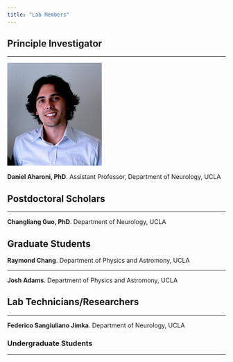 ```yaml
---
title: "Lab Members"
---
```


## Principle Investigator
***
![Daniel Aharoni](DAharoni.png)

**Daniel Aharoni, PhD**. Assistant Professor, Department of Neurology, UCLA

## Postdoctoral Scholars
***
**Changliang Guo, PhD**. Department of Neurology, UCLA

## Graduate Students

**Raymond Chang**. Department of Physics and Astromony, UCLA
***
**Josh Adams**. Department of Physics and Astromony, UCLA

## Lab Technicians/Researchers
***
**Federico Sangiuliano Jimka**. Department of Neurology, UCLA

### Undergraduate Students
***
